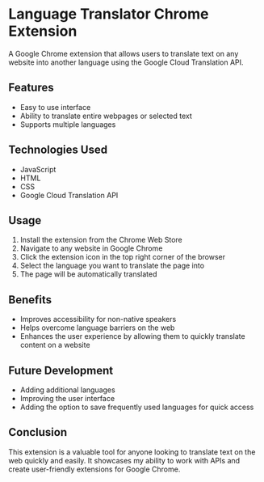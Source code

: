 # Language Translator Chrome Extension

A Google Chrome extension that allows users to translate text on any website into another language using the Google Cloud Translation API.

## Features

- Easy to use interface
- Ability to translate entire webpages or selected text
- Supports multiple languages

## Technologies Used

- JavaScript
- HTML
- CSS
- Google Cloud Translation API

## Usage

1. Install the extension from the Chrome Web Store
2. Navigate to any website in Google Chrome
3. Click the extension icon in the top right corner of the browser
4. Select the language you want to translate the page into
5. The page will be automatically translated

## Benefits

- Improves accessibility for non-native speakers
- Helps overcome language barriers on the web
- Enhances the user experience by allowing them to quickly translate content on a website

## Future Development

- Adding additional languages
- Improving the user interface
- Adding the option to save frequently used languages for quick access

## Conclusion

This extension is a valuable tool for anyone looking to translate text on the web quickly and easily. It showcases my ability to work with APIs and create user-friendly extensions for Google Chrome.
